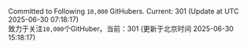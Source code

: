 Committed to Following `10,000` GitHubers. Current: <!-- FOLLOWING_COUNT -->301<!-- FOLLOWING_COUNT --> (Update at UTC <!-- LAST_UPDATED -->2025-06-30 07:18:17<!-- LAST_UPDATED -->)<br>
致力于关注`10,000`个GitHuber。当前：<!-- FOLLOWING_COUNT -->301<!-- FOLLOWING_COUNT --> (更新于北京时间 <!-- LAST_UPDATED_CST -->2025-06-30 15:18:17<!-- LAST_UPDATED_CST -->)
